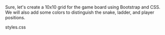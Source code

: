Sure, let's create a 10x10 grid for the game board using Bootstrap and CSS. We will also add some colors to distinguish the snake, ladder, and player positions.

styles.css
